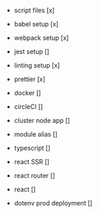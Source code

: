 - script files [x]
- babel setup [x]
- webpack setup [x]
- jest setup []
- linting setup [x]
- prettier [x]
- docker []
- circleCI []

- cluster node app []
- module alias []
- typescript []
- react SSR []
- react router []
- react []

- dotenv prod deployment []
